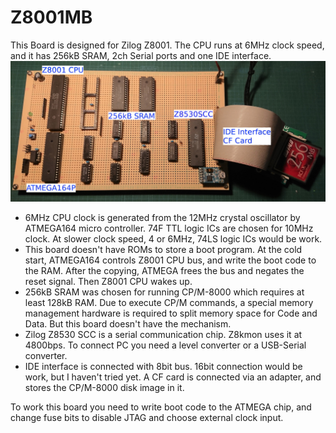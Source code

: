 # Z8001MB

This Board is designed for Zilog Z8001. The CPU runs at 6MHz clock speed, and it has 256kB SRAM, 2ch Serial ports and one IDE interface. 
![Z8001MB](./Z8001MB.jpg)
* 6MHz CPU clock is generated from the 12MHz crystal oscillator by ATMEGA164 micro controller. 74F TTL logic ICs are chosen for 10MHz clock. At slower clock speed, 4 or 6MHz, 74LS logic ICs would be work. 
* This board doesn't have ROMs to store a boot program. At the cold start, ATMEGA164 controls Z8001 CPU bus, and write the boot code to the RAM. After the copying, ATMEGA frees the bus and negates the reset signal. Then Z8001 CPU wakes up. 
* 256kB SRAM was chosen for running CP/M-8000 which requires at least 128kB RAM. Due to execute CP/M commands, a special memory management hardware is required to split memory space for Code and Data. But this board doesn't have the mechanism. 
* Zilog Z8530 SCC is a serial communication chip. Z8kmon uses it at 4800bps. To connect PC you need a level converter or a  USB-Serial converter.
* IDE interface is connected with 8bit bus. 16bit connection would be work, but I haven't tried yet. A CF card is connected via an adapter, and stores the CP/M-8000 disk image in it.

To work this board you need to write boot code to the ATMEGA chip, and change fuse bits to disable JTAG and choose external clock input.
